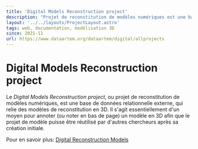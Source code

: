 ```yaml
---
title: 'Digital Models Reconstruction project'
description: "Projet de reconstitution de modèles numériques est une base de données relationnelle externe, qui relie des modèles de reconstitution en 3D"
layout: '../../layouts/ProjectLayout.astro'
tags: web, documentation, modélisation 3D
since: 2021-11
url: https://www.dataartem.org/dataartem/digital/allprojects
---
```



<!-- ajouter bonnes dates, author/project lead? -->

# Digital Models Reconstruction project 

Le *Digital Models Reconstruction project*, ou projet de reconstitution de modèles numériques, est une base de données relationnelle externe, qui relie des modèles de reconstitution en 3D. Il s'agit essentiellement d'un moyen pour annoter (ou noter en bas de page) un modèle en 3D afin que le projet de modèle puisse être réutilisé par d'autres chercheurs après sa création initiale.

Pour en savoir plus: [Digital Reconstruction Models](https://www.dataartem.org/dataartem/digital/allprojects)
